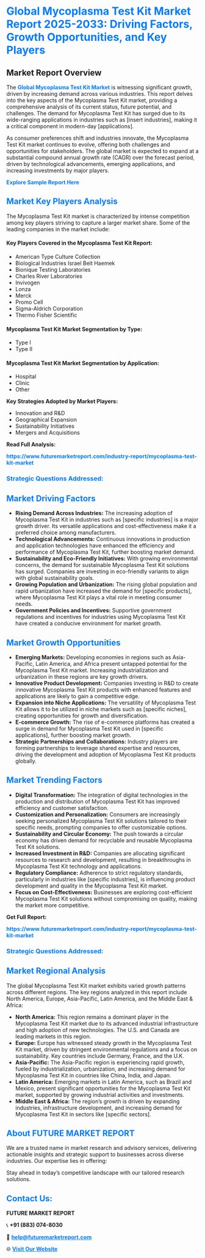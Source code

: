 <h1 style="color: #007BFF;">Global Mycoplasma Test Kit Market Report 2025-2033: Driving Factors, Growth Opportunities, and Key Players</h1>

<section id="overview">
<h2>Market Report Overview</h2>
<p>The <a href="https://www.futuremarketreport.com/industry-report/mycoplasma-test-kit-market" style="color: #007BFF; text-decoration: none;"><strong>Global Mycoplasma Test Kit Market</strong></a> is witnessing significant growth, driven by increasing demand across various industries. This report delves into the key aspects of the Mycoplasma Test Kit market, providing a comprehensive analysis of its current status, future potential, and challenges. The demand for Mycoplasma Test Kit has surged due to its wide-ranging applications in industries such as [insert industries], making it a critical component in modern-day [applications].</p>
<p>As consumer preferences shift and industries innovate, the Mycoplasma Test Kit market continues to evolve, offering both challenges and opportunities for stakeholders. The global market is expected to expand at a substantial compound annual growth rate (CAGR) over the forecast period, driven by technological advancements, emerging applications, and increasing investments by major players.</p>
</section>

<section id="overview">
<p><a href="https://www.futuremarketreport.com/request-sample/reportId=107555" style="color: #007BFF; text-decoration: none;"><strong>Explore Sample Report Here</strong></a></p>
</section>

<section id="key-players">
<h2 style="color: #007BFF;">Market Key Players Analysis</h2>
<p>The Mycoplasma Test Kit market is characterized by intense competition among key players striving to capture a larger market share. Some of the leading companies in the market include:</p>
<h4>Key Players Covered in the Mycoplasma Test Kit Report:</h4>
<ul><li>American Type Culture Collection</li><li>Biological Industries Israel Beit Haemek</li><li>Bionique Testing Laboratories</li><li>Charles River Laboratories</li><li>Invivogen</li><li>Lonza</li><li>Merck</li><li>Promo Cell</li><li>Sigma-Aldrich Corporation</li><li>Thermo Fisher Scientific</li></ul>
<h4>Mycoplasma Test Kit Market Segmentation by Type:</h4>
<ul><li>Type I</li><li>Type II</li></ul>

<h4>Mycoplasma Test Kit Market Segmentation by Application:</h4>
<ul><li>Hospital</li><li>Clinic</li><li>Other</li></ul>
<p><strong>Key Strategies Adopted by Market Players:</strong></p>
<ul>
<li>Innovation and R&D</li>
<li>Geographical Expansion</li>
<li>Sustainability Initiatives</li>
<li>Mergers and Acquisitions</li>
</ul>
</section>

<section>
<p><strong>Read Full Analysis: </strong></p><a href="https://www.futuremarketreport.com/industry-report/mycoplasma-test-kit-market" style="color: #007BFF; text-decoration: none;"><strong>https://www.futuremarketreport.com/industry-report/mycoplasma-test-kit-market</strong></a>
<h3 style="color: #007BFF;">Strategic Questions Addressed:</h3>
</section>

<section id="driving-factors">
<h2 style="color: #007BFF;">Market Driving Factors</h2>
<ul>
<li><strong>Rising Demand Across Industries:</strong> The increasing adoption of Mycoplasma Test Kit in industries such as [specific industries] is a major growth driver. Its versatile applications and cost-effectiveness make it a preferred choice among manufacturers.</li>
<li><strong>Technological Advancements:</strong> Continuous innovations in production and application technologies have enhanced the efficiency and performance of Mycoplasma Test Kit, further boosting market demand.</li>
<li><strong>Sustainability and Eco-Friendly Initiatives:</strong> With growing environmental concerns, the demand for sustainable Mycoplasma Test Kit solutions has surged. Companies are investing in eco-friendly variants to align with global sustainability goals.</li>
<li><strong>Growing Population and Urbanization:</strong> The rising global population and rapid urbanization have increased the demand for [specific products], where Mycoplasma Test Kit plays a vital role in meeting consumer needs.</li>
<li><strong>Government Policies and Incentives:</strong> Supportive government regulations and incentives for industries using Mycoplasma Test Kit have created a conducive environment for market growth.</li>
</ul>
</section>

<section id="growth-opportunities">
<h2 style="color: #007BFF;">Market Growth Opportunities</h2>
<ul>
<li><strong>Emerging Markets:</strong> Developing economies in regions such as Asia-Pacific, Latin America, and Africa present untapped potential for the Mycoplasma Test Kit market. Increasing industrialization and urbanization in these regions are key growth drivers.</li>
<li><strong>Innovative Product Development:</strong> Companies investing in R&D to create innovative Mycoplasma Test Kit products with enhanced features and applications are likely to gain a competitive edge.</li>
<li><strong>Expansion into Niche Applications:</strong> The versatility of Mycoplasma Test Kit allows it to be utilized in niche markets such as [specific niches], creating opportunities for growth and diversification.</li>
<li><strong>E-commerce Growth:</strong> The rise of e-commerce platforms has created a surge in demand for Mycoplasma Test Kit used in [specific applications], further boosting market growth.</li>
<li><strong>Strategic Partnerships and Collaborations:</strong> Industry players are forming partnerships to leverage shared expertise and resources, driving the development and adoption of Mycoplasma Test Kit products globally.</li>
</ul>
</section>

<section id="trending-factors">
<h2 style="color: #007BFF;">Market Trending Factors</h2>
<ul>
<li><strong>Digital Transformation:</strong> The integration of digital technologies in the production and distribution of Mycoplasma Test Kit has improved efficiency and customer satisfaction.</li>
<li><strong>Customization and Personalization:</strong> Consumers are increasingly seeking personalized Mycoplasma Test Kit solutions tailored to their specific needs, prompting companies to offer customizable options.</li>
<li><strong>Sustainability and Circular Economy:</strong> The push towards a circular economy has driven demand for recyclable and reusable Mycoplasma Test Kit solutions.</li>
<li><strong>Increased Investment in R&D:</strong> Companies are allocating significant resources to research and development, resulting in breakthroughs in Mycoplasma Test Kit technology and applications.</li>
<li><strong>Regulatory Compliance:</strong> Adherence to strict regulatory standards, particularly in industries like [specific industries], is influencing product development and quality in the Mycoplasma Test Kit market.</li>
<li><strong>Focus on Cost-Effectiveness:</strong> Businesses are exploring cost-efficient Mycoplasma Test Kit solutions without compromising on quality, making the market more competitive.</li>
</ul>
</section>

<section>
<p><strong>Get Full Report: </strong></p><a href="https://www.futuremarketreport.com/industry-report/mycoplasma-test-kit-market" style="color: #007BFF; text-decoration: none;"><strong>https://www.futuremarketreport.com/industry-report/mycoplasma-test-kit-market</strong></a>
<h3 style="color: #007BFF;">Strategic Questions Addressed:</h3>
</section>


<section id="regional-analysis">
<h2 style="color: #007BFF;">Market Regional Analysis</h2>
<p>The global Mycoplasma Test Kit market exhibits varied growth patterns across different regions. The key regions analyzed in this report include North America, Europe, Asia-Pacific, Latin America, and the Middle East & Africa:</p>
<ul>
<li><strong>North America:</strong> This region remains a dominant player in the Mycoplasma Test Kit market due to its advanced industrial infrastructure and high adoption of new technologies. The U.S. and Canada are leading markets in this region.</li>
<li><strong>Europe:</strong> Europe has witnessed steady growth in the Mycoplasma Test Kit market, driven by stringent environmental regulations and a focus on sustainability. Key countries include Germany, France, and the U.K.</li>
<li><strong>Asia-Pacific:</strong> The Asia-Pacific region is experiencing rapid growth, fueled by industrialization, urbanization, and increasing demand for Mycoplasma Test Kit in countries like China, India, and Japan.</li>
<li><strong>Latin America:</strong> Emerging markets in Latin America, such as Brazil and Mexico, present significant opportunities for the Mycoplasma Test Kit market, supported by growing industrial activities and investments.</li>
<li><strong>Middle East & Africa:</strong> The region’s growth is driven by expanding industries, infrastructure development, and increasing demand for Mycoplasma Test Kit in sectors like [specific sectors].</li>
</ul>
</section>

<footer>
<h2 style="color: #007BFF;">About FUTURE MARKET REPORT</h2>
<p>We are a trusted name in market research and advisory services, delivering actionable insights and strategic support to businesses across diverse industries. Our expertise lies in offering:</p>

<p>Stay ahead in today’s competitive landscape with our tailored research solutions.</p>

<h2 style="color: #007BFF;">Contact Us:</h2>
<p><strong>FUTURE MARKET REPORT</strong></p>
<p>📞 <strong>+91 (883) 074-8030</strong></p>
<p>📧 <strong><a href="mailto:help@futuremarketreport.com" style="color: #007BFF;">help@futuremarketreport.com</a></strong></p>
<p>🌐 <strong><a href="https://www.futuremarketreport.com/" style="color: #007BFF;">Visit Our Website</a></strong></p>
</footer>